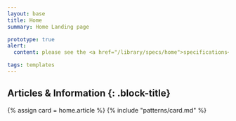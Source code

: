 ```yaml
---
layout: base
title: Home
summary: Home Landing page

prototype: true
alert: 
  content: please see the <a href="/library/specs/home">specifications</a> page for this template

tags: templates
---
```



## Articles & Information {: .block-title}
{% assign card = home.article %}
{% include "patterns/card.md" %}